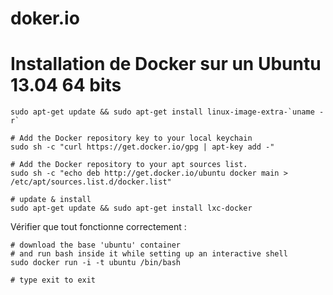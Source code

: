 doker.io
==========

Installation de Docker sur un Ubuntu 13.04 64 bits
==================================================
```
sudo apt-get update && sudo apt-get install linux-image-extra-`uname -r`

# Add the Docker repository key to your local keychain
sudo sh -c "curl https://get.docker.io/gpg | apt-key add -"

# Add the Docker repository to your apt sources list.
sudo sh -c "echo deb http://get.docker.io/ubuntu docker main > /etc/apt/sources.list.d/docker.list"

# update & install
sudo apt-get update && sudo apt-get install lxc-docker
```

Vérifier que tout fonctionne correctement :
```
# download the base 'ubuntu' container
# and run bash inside it while setting up an interactive shell
sudo docker run -i -t ubuntu /bin/bash

# type exit to exit
```
